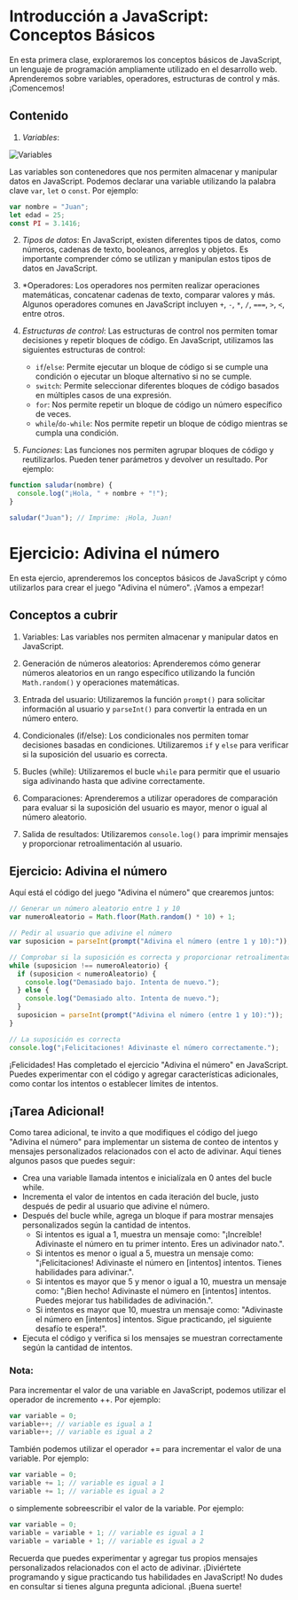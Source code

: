 # Introducción a JavaScript: Conceptos Básicos

En esta primera clase, exploraremos los conceptos básicos de JavaScript, un lenguaje de programación ampliamente utilizado en el desarrollo web. Aprenderemos sobre variables, operadores, estructuras de control y más. ¡Comencemos!

## Contenido

1. *Variables*:

![Variables](https://yosoy.dev/wp-content/uploads/2014/08/variables-en-programacion.png)

Las variables son contenedores que nos permiten almacenar y manipular datos en JavaScript. Podemos declarar una variable utilizando la palabra clave `var`, `let` o `const`. Por ejemplo:

```javascript
var nombre = "Juan";
let edad = 25;
const PI = 3.1416;
```


2. *Tipos de datos*: En JavaScript, existen diferentes tipos de datos, como números, cadenas de texto, booleanos, arreglos y objetos. Es importante comprender cómo se utilizan y manipulan estos tipos de datos en JavaScript.

3. *Operadores: Los operadores nos permiten realizar operaciones matemáticas, concatenar cadenas de texto, comparar valores y más. Algunos operadores comunes en JavaScript incluyen `+`, `-`, `*`, `/`, `===`, `>`, `<`, entre otros.

4. *Estructuras de control*: Las estructuras de control nos permiten tomar decisiones y repetir bloques de código. En JavaScript, utilizamos las siguientes estructuras de control:

   - `if`/`else`: Permite ejecutar un bloque de código si se cumple una condición o ejecutar un bloque alternativo si no se cumple.
   - `switch`: Permite seleccionar diferentes bloques de código basados en múltiples casos de una expresión.
   - `for`: Nos permite repetir un bloque de código un número específico de veces.
   - `while`/`do-while`: Nos permite repetir un bloque de código mientras se cumpla una condición.

5. *Funciones*: Las funciones nos permiten agrupar bloques de código y reutilizarlos. Pueden tener parámetros y devolver un resultado. Por ejemplo:

```javascript
function saludar(nombre) {
  console.log("¡Hola, " + nombre + "!");
}

saludar("Juan"); // Imprime: ¡Hola, Juan!
```





# Ejercicio: Adivina el número

En esta ejercio, aprenderemos los conceptos básicos de JavaScript y cómo utilizarlos para crear el juego "Adivina el número". ¡Vamos a empezar!

## Conceptos a cubrir

1. Variables: Las variables nos permiten almacenar y manipular datos en JavaScript.

2. Generación de números aleatorios: Aprenderemos cómo generar números aleatorios en un rango específico utilizando la función `Math.random()` y operaciones matemáticas.

3. Entrada del usuario: Utilizaremos la función `prompt()` para solicitar información al usuario y `parseInt()` para convertir la entrada en un número entero.

4. Condicionales (if/else): Los condicionales nos permiten tomar decisiones basadas en condiciones. Utilizaremos `if` y `else` para verificar si la suposición del usuario es correcta.

5. Bucles (while): Utilizaremos el bucle `while` para permitir que el usuario siga adivinando hasta que adivine correctamente.

6. Comparaciones: Aprenderemos a utilizar operadores de comparación para evaluar si la suposición del usuario es mayor, menor o igual al número aleatorio.

7. Salida de resultados: Utilizaremos `console.log()` para imprimir mensajes y proporcionar retroalimentación al usuario.

## Ejercicio: Adivina el número

Aquí está el código del juego "Adivina el número" que crearemos juntos:

```javascript
// Generar un número aleatorio entre 1 y 10
var numeroAleatorio = Math.floor(Math.random() * 10) + 1;

// Pedir al usuario que adivine el número
var suposicion = parseInt(prompt("Adivina el número (entre 1 y 10):"));

// Comprobar si la suposición es correcta y proporcionar retroalimentación
while (suposicion !== numeroAleatorio) {
  if (suposicion < numeroAleatorio) {
    console.log("Demasiado bajo. Intenta de nuevo.");
  } else {
    console.log("Demasiado alto. Intenta de nuevo.");
  }
  suposicion = parseInt(prompt("Adivina el número (entre 1 y 10):"));
}

// La suposición es correcta
console.log("¡Felicitaciones! Adivinaste el número correctamente.");
```

¡Felicidades! Has completado el ejercicio "Adivina el número" en JavaScript. Puedes experimentar con el código y agregar características adicionales, como contar los intentos o establecer límites de intentos.

## ¡Tarea Adicional!

Como tarea adicional, te invito a que modifiques el código del juego "Adivina el número" para implementar un sistema de conteo de intentos y mensajes personalizados relacionados con el acto de adivinar. Aquí tienes algunos pasos que puedes seguir:

- Crea una variable llamada intentos e inicialízala en 0 antes del bucle while.
- Incrementa el valor de intentos en cada iteración del bucle, justo después de pedir al usuario que adivine el número.
- Después del bucle while, agrega un bloque if para mostrar mensajes personalizados según la cantidad de intentos.
  - Si intentos es igual a 1, muestra un mensaje como: "¡Increíble! Adivinaste el número en tu primer intento. Eres un adivinador nato.".
  - Si intentos es menor o igual a 5, muestra un mensaje como: "¡Felicitaciones! Adivinaste el número en [intentos] intentos. Tienes habilidades para adivinar.".
  - Si intentos es mayor que 5 y menor o igual a 10, muestra un mensaje como: "¡Bien hecho! Adivinaste el número en [intentos] intentos. Puedes mejorar tus habilidades de adivinación.".
  - Si intentos es mayor que 10, muestra un mensaje como: "Adivinaste el número en [intentos] intentos. Sigue practicando, ¡el siguiente desafío te espera!".
- Ejecuta el código y verifica si los mensajes se muestran correctamente según la cantidad de intentos.

### Nota:
Para incrementar el valor de una variable en JavaScript, podemos utilizar el operador de incremento ++. Por ejemplo:

```javascript
var variable = 0;
variable++; // variable es igual a 1
variable++; // variable es igual a 2
```

También podemos utilizar el operador += para incrementar el valor de una variable. Por ejemplo:

```javascript
var variable = 0;
variable += 1; // variable es igual a 1
variable += 1; // variable es igual a 2
```

o simplemente sobreescribir el valor de la variable. Por ejemplo:

```javascript
var variable = 0;
variable = variable + 1; // variable es igual a 1
variable = variable + 1; // variable es igual a 2
```

Recuerda que puedes experimentar y agregar tus propios mensajes personalizados relacionados con el acto de adivinar. ¡Diviértete programando y sigue practicando tus habilidades en JavaScript!
No dudes en consultar si tienes alguna pregunta adicional. ¡Buena suerte!
